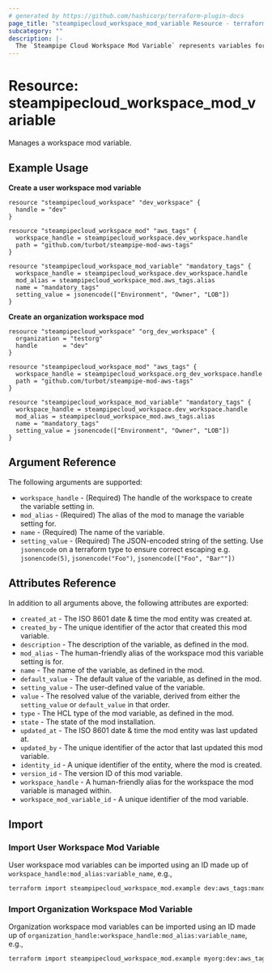 ```yaml
---
# generated by https://github.com/hashicorp/terraform-plugin-docs
page_title: "steampipecloud_workspace_mod_variable Resource - terraform-provider-steampipecloud"
subcategory: ""
description: |-
  The `Steampipe Cloud Workspace Mod Variable` represents variables for a mod installed in the workspace.
---
```


# Resource: steampipecloud_workspace_mod_variable

Manages a workspace mod variable.

## Example Usage

**Create a user workspace mod variable**

```hcl
resource "steampipecloud_workspace" "dev_workspace" {
  handle = "dev"
}

resource "steampipecloud_workspace_mod" "aws_tags" {
  workspace_handle = steampipecloud_workspace.dev_workspace.handle
  path = "github.com/turbot/steampipe-mod-aws-tags"
}

resource "steampipecloud_workspace_mod_variable" "mandatory_tags" {
  workspace_handle = steampipecloud_workspace.dev_workspace.handle
  mod_alias = steampipecloud_workspace_mod.aws_tags.alias
  name = "mandatory_tags"
  setting_value = jsonencode(["Environment", "Owner", "LOB"])
}
```

**Create an organization workspace mod**

```hcl
resource "steampipecloud_workspace" "org_dev_workspace" {
  organization = "testorg"
  handle       = "dev"
}

resource "steampipecloud_workspace_mod" "aws_tags" {
  workspace_handle = steampipecloud_workspace.org_dev_workspace.handle
  path = "github.com/turbot/steampipe-mod-aws-tags"
}

resource "steampipecloud_workspace_mod_variable" "mandatory_tags" {
  workspace_handle = steampipecloud_workspace.dev_workspace.handle
  mod_alias = steampipecloud_workspace_mod.aws_tags.alias
  name = "mandatory_tags"
  setting_value = jsonencode(["Environment", "Owner", "LOB"])
}
```

## Argument Reference

The following arguments are supported:

- `workspace_handle` - (Required) The handle of the workspace to create the variable setting in.
- `mod_alias` - (Required) The alias of the mod to manage the variable setting for.
- `name` - (Required) The name of the variable.
- `setting_value` - (Required) The JSON-encoded string of the setting. Use `jsonencode` on a terraform type to ensure correct escaping e.g. `jsonencode(5)`, `jsonencode("Foo")`, `jsonencode(["Foo", "Bar""])`

## Attributes Reference

In addition to all arguments above, the following attributes are exported:

- `created_at` - The ISO 8601 date & time the mod entity was created at.
- `created_by` - The unique identifier of the actor that created this mod variable.
- `description` - The description of the variable, as defined in the mod.
- `mod_alias` - The human-friendly alias of the workspace mod this variable setting is for.
- `name` - The name of the variable, as defined in the mod.
- `default_value` - The default value of the variable, as defined in the mod.
- `setting_value` - The user-defined value of the variable.
- `value` - The resolved value of the variable, derived from either the `setting_value` or `default_value` in that order.
- `type` - The HCL type of the mod variable, as defined in the mod.
- `state` - The state of the mod installation.
- `updated_at` - The ISO 8601 date & time the mod entity was last updated at.
- `updated_by` - The unique identifier of the actor that last updated this mod variable.
- `identity_id` - A unique identifier of the entity, where the mod is created.
- `version_id` - The version ID of this mod variable.
- `workspace_handle` - A human-friendly alias for the workspace the mod variable is managed within.
- `workspace_mod_variable_id` - A unique identifier of the mod variable.

## Import

### Import User Workspace Mod Variable

User workspace mod variables can be imported using an ID made up of `workspace_handle:mod_alias:variable_name`, e.g.,

```sh
terraform import steampipecloud_workspace_mod.example dev:aws_tags:mandatory_tags
```

### Import Organization Workspace Mod Variable

Organization workspace mod variables can be imported using an ID made up of `organization_handle:workspace_handle:mod_alias:variable_name`, e.g.,

```sh
terraform import steampipecloud_workspace_mod.example myorg:dev:aws_tags:mandatory_tags
```
